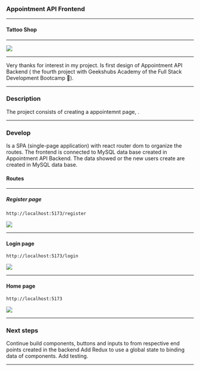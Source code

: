 ### Appointment API Frontend

---

<h4> Tattoo Shop </h4>

---

<img src="./public/1.jpeg"/>

---

Very thanks for interest in my project. Is first design of Appointment API Backend ( the fourth project with Geekshubs Academy of the Full Stack Development Bootcamp 🚀).

---

### Description

The project consists of creating a appointemnt page, .

---

### Develop

Is a SPA (single-page application) with react router dom to organize the routes.
The frontend is connected to MySQL data base created in Appointment API Backend.
The data showed or the new users create are created in MySQL data base.

#### Routes

---

##### Register page

`http://localhost:5173/register`

<img src="./public/registerPage.png"/>

---

#### Login page

`http://localhost:5173/login`

<img src="./public/logingpage.png"/>

---

#### Home page

`http://localhost:5173`

<img src="./public/homepage.png"/>

---

### Next steps

Continue build components, buttons and inputs to from respective end points created in the backend
Add Redux to use a global state to binding data of components.
Add testing.

---
